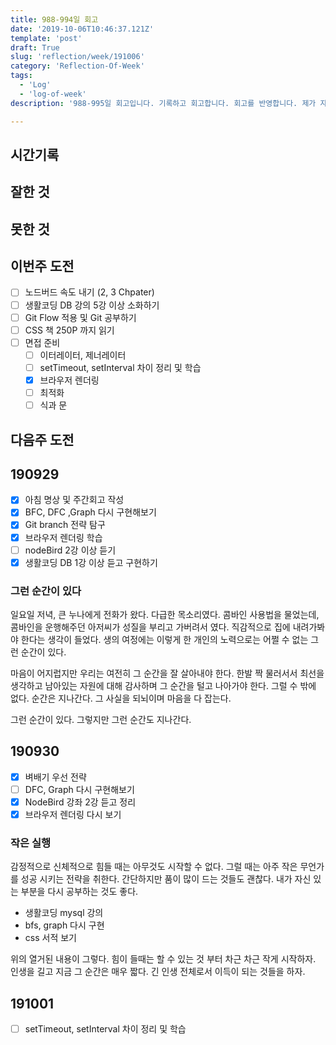 ```yaml
---
title: 988-994일 회고
date: '2019-10-06T10:46:37.121Z'
template: 'post'
draft: True
slug: 'reflection/week/191006'
category: 'Reflection-Of-Week'
tags:
  - 'Log'
  - 'log-of-week'
description: '988-995일 회고입니다. 기록하고 회고합니다. 회고를 반영합니다. 제가 자라는 방식입니다.'

---
```


## 시간기록 



## 잘한 것



## 못한 것



## 이번주 도전

- [ ] 노드버드 속도 내기 (2, 3 Chpater) 
- [ ] 생활코딩 DB 강의 5강 이상 소화하기
- [ ] Git Flow 적용 및 Git 공부하기
- [ ] CSS 책 250P 까지 읽기
- [ ] 면접 준비 
  - [ ] 이터레이터, 제너레이터
  - [ ] setTimeout, setInterval 차이 정리 및 학습 
  - [x] 브라우저 렌더링 
  - [ ] 최적화
  - [ ] 식과 문 

## 다음주 도전



## 190929

- [x] 아침 명상 및 주간회고 작성 
- [x] BFC, DFC ,Graph 다시 구현해보기 
- [x] Git branch 전략 탐구
- [x] 브라우저 렌더링 학습
- [ ] nodeBird 2강 이상 듣기 
- [x] 생활코딩 DB 1강 이상 듣고 구현하기 

### 그런 순간이 있다

일요일 저녁, 큰 누나에게 전화가 왔다. 다급한 목소리였다. 콤바인 사용법을 물었는데, 콤바인을 운행해주던 아저씨가 성질을 부리고 가버려서 였다. 직감적으로 집에 내려가봐야 한다는 생각이 들었다. 생의 여정에는 이렇게 한 개인의 노력으로는 어쩔 수 없는 그런 순간이 있다. 

마음이 어지럽지만 우리는 여전히 그 순간을 잘 살아내야 한다.  한발 짝 물러서서 최선을 생각하고 남아있는 자원에 대해 감사하며 그 순간을 털고 나아가야 한다. 그럴 수 밖에 없다. 순간은 지나간다. 그 사실을 되뇌이며 마음을 다 잡는다. 

그런 순간이 있다. 그렇지만 그런 순간도 지나간다. 

## 190930 

- [x] 벼배기 우선 전략
- [ ] DFC, Graph 다시 구현해보기 
- [x] NodeBird 강좌 2강 듣고 정리
- [x] 브라우저 렌더링 다시 보기

### 작은 실행 

감정적으로 신체적으로 힘들 때는 아무것도 시작할 수 없다. 그럴 때는 아주 작은 무언가를 성공 시키는 전략을 취한다. 간단하지만 품이 많이 드는 것들도 괜찮다. 내가 자신 있는 부분을 다시 공부하는 것도 좋다. 

- 생활코딩 mysql 강의 
- bfs, graph 다시 구현 
- css 서적 보기 

위의 열거된 내용이 그렇다. 힘이 들때는 할 수 있는 것 부터 차근 차근 작게 시작하자. 인생을 길고 지금 그 순간은 매우 짧다. 긴 인생 전체로서 이득이 되는 것들을 하자.

## 191001

- [ ] setTimeout, setInterval 차이 정리 및 학습 

